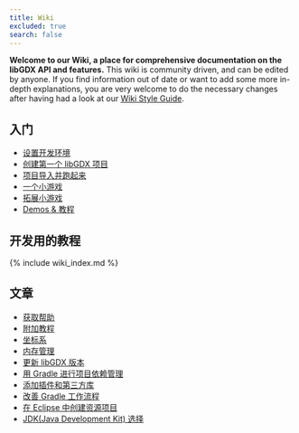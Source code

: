 ```yaml
---
title: Wiki
excluded: true
search: false
---
```


**Welcome to our Wiki, a place for comprehensive documentation on the libGDX API and features.** This wiki is community driven, and can be edited by anyone. If you find information out of date or want to add some more in-depth explanations, you are very welcome to do the necessary changes after having had a look at our [Wiki Style Guide](/wiki/misc/wiki-style-guide).  

## 入门
* [设置开发环境](/wiki/start/setup)
* [创建第一个 libGDX 项目](/wiki/start/project-generation)
* [项目导入并跑起来](/wiki/start/import-and-running)
* [一个小游戏](/wiki/start/a-simple-game)
* [拓展小游戏](/wiki/start/simple-game-extended)
* [Demos & 教程](/wiki/start/demos-and-tutorials)

## 开发用的教程
{% include wiki_index.md %}

## 文章
* [获取帮助](/wiki/articles/getting-help)
* [附加教程](/wiki/articles/external-tutorials)
* [坐标系](/wiki/articles/coordinate-systems)
* [内存管理](/wiki/articles/memory-management)
* [更新 libGDX 版本](/wiki/articles/updating-libgdx)
* [用 Gradle 进行项目依赖管理](/wiki/articles/dependency-management-with-gradle)
* [添加插件和第三方库](/wiki/articles/dependency-management-with-gradle)
* [改善 Gradle 工作流程](/wiki/articles/improving-workflow-with-gradle)
* [在 Eclipse 中创建资源项目](/wiki/articles/creating-a-separate-assets-project-in-eclipse)
* [JDK(Java Development Kit) 选择](/wiki/articles/java-development-kit-selection)
